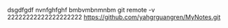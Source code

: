 dsgdfgdf
nvnfghfghf
bmbvmbnmnbm
git remote -v
22222222222222222222
https://github.com/yahgrguangren/MyNotes.git
